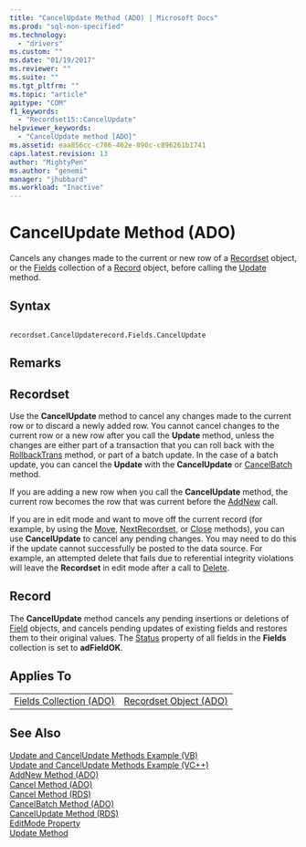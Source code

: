 ```yaml
---
title: "CancelUpdate Method (ADO) | Microsoft Docs"
ms.prod: "sql-non-specified"
ms.technology:
  - "drivers"
ms.custom: ""
ms.date: "01/19/2017"
ms.reviewer: ""
ms.suite: ""
ms.tgt_pltfrm: ""
ms.topic: "article"
apitype: "COM"
f1_keywords: 
  - "Recordset15::CancelUpdate"
helpviewer_keywords: 
  - "CancelUpdate method [ADO]"
ms.assetid: eaa856cc-c786-462e-890c-c896261b1741
caps.latest.revision: 13
author: "MightyPen"
ms.author: "genemi"
manager: "jhubbard"
ms.workload: "Inactive"
---
```

# CancelUpdate Method (ADO)
Cancels any changes made to the current or new row of a [Recordset](../../../ado/reference/ado-api/recordset-object-ado.md) object, or the [Fields](../../../ado/reference/ado-api/fields-collection-ado.md) collection of a [Record](../../../ado/reference/ado-api/record-object-ado.md) object, before calling the [Update](../../../ado/reference/ado-api/update-method.md) method.  
  
## Syntax  
  
```  
  
recordset.CancelUpdaterecord.Fields.CancelUpdate  
```  
  
## Remarks  
  
## Recordset  
 Use the **CancelUpdate** method to cancel any changes made to the current row or to discard a newly added row. You cannot cancel changes to the current row or a new row after you call the **Update** method, unless the changes are either part of a transaction that you can roll back with the [RollbackTrans](../../../ado/reference/ado-api/begintrans-committrans-and-rollbacktrans-methods-ado.md) method, or part of a batch update. In the case of a batch update, you can cancel the **Update** with the **CancelUpdate** or [CancelBatch](../../../ado/reference/ado-api/cancelbatch-method-ado.md) method.  
  
 If you are adding a new row when you call the **CancelUpdate** method, the current row becomes the row that was current before the [AddNew](../../../ado/reference/ado-api/addnew-method-ado.md) call.  
  
 If you are in edit mode and want to move off the current record (for example, by using the [Move](../../../ado/reference/ado-api/move-method-ado.md), [NextRecordset](../../../ado/reference/ado-api/nextrecordset-method-ado.md), or [Close](../../../ado/reference/ado-api/close-method-ado.md) methods), you can use **CancelUpdate** to cancel any pending changes. You may need to do this if the update cannot successfully be posted to the data source. For example, an attempted delete that fails due to referential integrity violations will leave the **Recordset** in edit mode after a call to [Delete](../../../ado/reference/ado-api/delete-method-ado-recordset.md).  
  
## Record  
 The **CancelUpdate** method cancels any pending insertions or deletions of [Field](../../../ado/reference/ado-api/field-object.md) objects, and cancels pending updates of existing fields and restores them to their original values. The [Status](../../../ado/reference/ado-api/status-property-ado-recordset.md) property of all fields in the **Fields** collection is set to **adFieldOK**.  
  
## Applies To  
  
|||  
|-|-|  
|[Fields Collection (ADO)](../../../ado/reference/ado-api/fields-collection-ado.md)|[Recordset Object (ADO)](../../../ado/reference/ado-api/recordset-object-ado.md)|  
  
## See Also  
 [Update and CancelUpdate Methods Example (VB)](../../../ado/reference/ado-api/update-and-cancelupdate-methods-example-vb.md)   
 [Update and CancelUpdate Methods Example (VC++)](../../../ado/reference/ado-api/update-and-cancelupdate-methods-example-vc.md)   
 [AddNew Method (ADO)](../../../ado/reference/ado-api/addnew-method-ado.md)   
 [Cancel Method (ADO)](../../../ado/reference/ado-api/cancel-method-ado.md)   
 [Cancel Method (RDS)](../../../ado/reference/rds-api/cancel-method-rds.md)   
 [CancelBatch Method (ADO)](../../../ado/reference/ado-api/cancelbatch-method-ado.md)   
 [CancelUpdate Method (RDS)](../../../ado/reference/rds-api/cancelupdate-method-rds.md)   
 [EditMode Property](../../../ado/reference/ado-api/editmode-property.md)   
 [Update Method](../../../ado/reference/ado-api/update-method.md)
